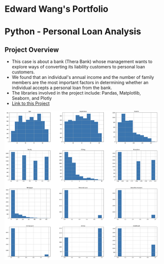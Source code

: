# Edward Wang's Portfolio

# Python - Personal Loan Analysis

## Project Overview

- This case is about a bank (Thera Bank) whose management wants to explore ways of converting its liability customers to personal loan customers.
- We found that an individual's annual income and the number of family members are the most important factors in determining whether an individual accepts a personal loan from the bank.
- The libraries involved in the project include: Pandas, Matplotlib, Seaborn, and Plotly
- [Link to this Project](https://github.com/ewang58/Personal-Loan-Analysis/blob/master/Code/Finance_data_analysis.ipynb)



![histogram](images/histogram.png)

